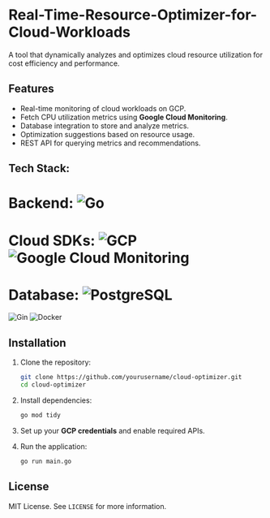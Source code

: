 # Real-Time-Resource-Optimizer-for-Cloud-Workloads
A tool that dynamically analyzes and optimizes cloud resource utilization for cost efficiency and performance.

## Features

- Real-time monitoring of cloud workloads on GCP.
- Fetch CPU utilization metrics using **Google Cloud Monitoring**.
- Database integration to store and analyze metrics.
- Optimization suggestions based on resource usage.
- REST API for querying metrics and recommendations.

## Tech Stack:
# Backend: ![Go](https://img.shields.io/badge/Go-00ADD8?style=flat&logo=go&logoColor=white)
# Cloud SDKs: ![GCP](https://img.shields.io/badge/GCP-4285F4?style=flat&logo=google-cloud&logoColor=white)  ![Google Cloud Monitoring](https://img.shields.io/badge/Google_Cloud_Monitoring-FF9900?style=flat&logo=google-cloud&logoColor=white)
# Database: ![PostgreSQL](https://img.shields.io/badge/PostgreSQL-336791?style=flat&logo=postgresql&logoColor=white)
![Gin](https://img.shields.io/badge/Gin-67C7B5?style=flat&logo=gin&logoColor=white)
![Docker](https://img.shields.io/badge/Docker-2496ED?style=flat&logo=docker&logoColor=white)


## Installation

1. Clone the repository:
    ```bash
    git clone https://github.com/yourusername/cloud-optimizer.git
    cd cloud-optimizer
    ```

2. Install dependencies:
    ```bash
    go mod tidy
    ```

3. Set up your **GCP credentials** and enable required APIs.

4. Run the application:
    ```bash
    go run main.go
    ```

## License

MIT License. See `LICENSE` for more information.
